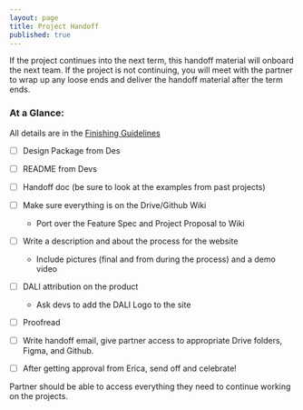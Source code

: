```yaml
---
layout: page
title: Project Handoff
published: true
---
```


If the project continues into the next term, this handoff material will onboard the next team. If the project is not continuing, you will meet with the partner to wrap up any loose ends and deliver the handoff material after the term ends.

### At a Glance:
All details are in the [Finishing Guidelines](https://docs.google.com/document/d/1OLLSvAzJOz_m4EgEvmyr2Gh9E23G9pAtMGbx7UZ0n50/edit)


* [ ] Design Package from Des
* [ ] README from Devs
* [ ] Handoff doc (be sure to look at the examples from past projects)
* [ ] Make sure everything is on the Drive/Github Wiki
    * Port over the Feature Spec and Project Proposal to Wiki
* [ ] Write a description and about the process for the website
    * Include pictures (final and from during the process) and a demo video
* [ ] DALI attribution on the product
    * Ask devs to add the DALI Logo to the site
* [ ] Proofread
* [ ] Write handoff email, give partner access to appropriate Drive folders, Figma, and Github.
* [ ] After getting approval from Erica, send off and celebrate!


Partner should be able to access everything they need to continue working on the projects.
